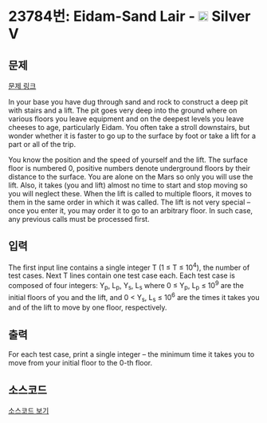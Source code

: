 # 23784번: Eidam-Sand Lair - <img src="https://static.solved.ac/tier_small/6.svg" style="height:20px" /> Silver V

<!-- performance -->

<!-- 문제 제출 후 깃허브에 푸시를 했을 때 제출한 코드의 성능이 입력될 공간입니다.-->

<!-- end -->

## 문제

[문제 링크](https://boj.kr/23784)


<p>In your base you have dug through sand and rock to construct a deep pit with stairs and a lift. The pit goes very deep into the ground where on various floors you leave equipment and on the deepest levels you leave cheeses to age, particularly Eidam. You often take a stroll downstairs, but wonder whether it is faster to go up to the surface by foot or take a lift for a part or all of the trip.</p>

<p>You know the position and the speed of yourself and the lift. The surface floor is numbered 0, positive numbers denote underground floors by their distance to the surface. You are alone on the Mars so only you will use the lift. Also, it takes (you and lift) almost no time to start and stop moving so you will neglect these. When the lift is called to multiple floors, it moves to them in the same order in which it was called. The lift is not very special – once you enter it, you may order it to go to an arbitrary floor. In such case, any previous calls must be processed first.</p>



## 입력


<p>The first input line contains a single integer T (1 ≤ T ≤ 10<sup>4</sup>), the number of test cases. Next T lines contain one test case each. Each test case is composed of four integers: Y<sub>p</sub>, L<sub>p</sub>, Y<sub>s</sub>, L<sub>s</sub> where 0 ≤ Y<sub>p</sub>, L<sub>p</sub> ≤ 10<sup>9</sup> are the initial floors of you and the lift, and 0 &lt; Y<sub>s</sub>, L<sub>s</sub> ≤ 10<sup>6</sup> are the times it takes you and of the lift to move by one floor, respectively.</p>



## 출력


<p>For each test case, print a single integer – the minimum time it takes you to move from your initial floor to the 0-th floor.</p>



## 소스코드

[소스코드 보기](Eidam-Sand%20Lair.py)